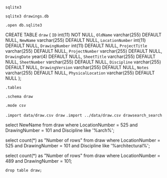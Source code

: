 `sqlite3`

<!-- create a new db -->
`sqlite3 drawings.db`

`.open db.sqlite3`

CREATE TABLE `draw` (
  `ID` int(11) NOT NULL,
  `OldName` varchar(255) DEFAULT NULL,
  `NewName` varchar(255) DEFAULT NULL,
  `LocationNumber` int(11) DEFAULT NULL,
  `DrawingNumber` int(11) DEFAULT NULL,
  `ProjectTitle` varchar(255) DEFAULT NULL,
  `ProjectNumber` varchar(255) DEFAULT NULL,
  `DrawingDate` year(4) DEFAULT NULL,
  `SheetTitle` varchar(255) DEFAULT NULL,
  `SheetNumber` varchar(255) DEFAULT NULL,
  `Discipline` varchar(255) DEFAULT NULL,
  `DrawingVersion` varchar(255) DEFAULT NULL,
  `Notes` varchar(255) DEFAULT NULL,
  `PhysicalLocation` varchar(255) DEFAULT NULL
);

`.tables`

`.schema draw`

`.mode csv`

`.import data/draw.csv draw`
`.import ../data/draw.csv drawsearch_search`

select NewName from draw where LocationNumber = 525 and DrawingNumber = 101 and Discipline like '%arch%';


select count(*) as "Number of rows"
from draw
where LocationNumber = 525 and DrawingNumber = 101 and Discipline like '%architectural%';


select count(*) as "Number of rows" from draw where LocationNumber = 489 and DrawingNumber = 101;

`drop table draw;`